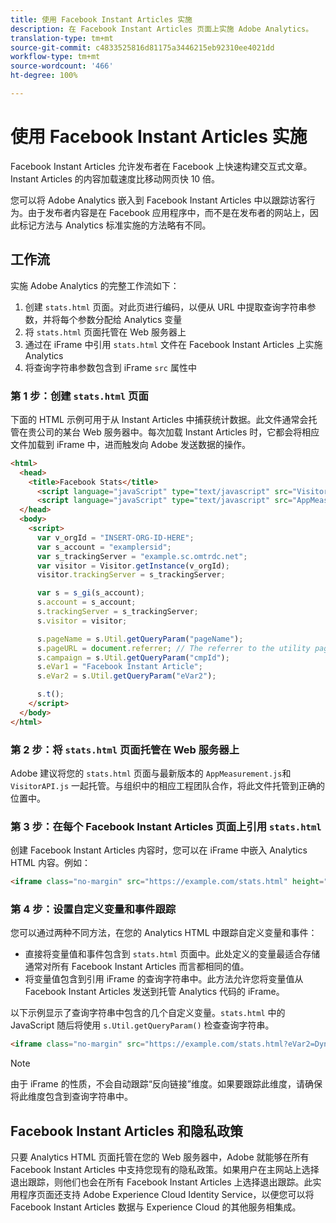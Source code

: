```yaml
---
title: 使用 Facebook Instant Articles 实施
description: 在 Facebook Instant Articles 页面上实施 Adobe Analytics。
translation-type: tm+mt
source-git-commit: c4833525816d81175a3446215eb92310ee4021dd
workflow-type: tm+mt
source-wordcount: '466'
ht-degree: 100%

---
```



# 使用 Facebook Instant Articles 实施

Facebook Instant Articles 允许发布者在 Facebook 上快速构建交互式文章。Instant Articles 的内容加载速度比移动网页快 10 倍。

您可以将 Adobe Analytics 嵌入到 Facebook Instant Articles 中以跟踪访客行为。由于发布者内容是在 Facebook 应用程序中，而不是在发布者的网站上，因此标记方法与 Analytics 标准实施的方法略有不同。

## 工作流

实施 Adobe Analytics 的完整工作流如下：

1. 创建 `stats.html` 页面。对此页进行编码，以便从 URL 中提取查询字符串参数，并将每个参数分配给 Analytics 变量
1. 将 `stats.html` 页面托管在 Web 服务器上
1. 通过在 iFrame 中引用 `stats.html` 文件在 Facebook Instant Articles 上实施 Analytics
1. 将查询字符串参数包含到 iFrame `src` 属性中

### 第 1 步：创建 `stats.html` 页面

下面的 HTML 示例可用于从 Instant Articles 中捕获统计数据。此文件通常会托管在贵公司的某台 Web 服务器中。每次加载 Instant Articles 时，它都会将相应文件加载到 iFrame 中，进而触发向 Adobe 发送数据的操作。

```html
<html>
  <head>
    <title>Facebook Stats</title>
      <script language="javaScript" type="text/javascript" src="VisitorAPI.js"></script>
      <script language="javaScript" type="text/javascript" src="AppMeasurement.js"></script>
  </head>
  <body>
    <script>
      var v_orgId = "INSERT-ORG-ID-HERE";
      var s_account = "examplersid";
      var s_trackingServer = "example.sc.omtrdc.net";
      var visitor = Visitor.getInstance(v_orgId);
      visitor.trackingServer = s_trackingServer;

      var s = s_gi(s_account);
      s.account = s_account;
      s.trackingServer = s_trackingServer;
      s.visitor = visitor;

      s.pageName = s.Util.getQueryParam("pageName");
      s.pageURL = document.referrer; // The referrer to the utility page is the parent frame
      s.campaign = s.Util.getQueryParam("cmpId");
      s.eVar1 = "Facebook Instant Article";
      s.eVar2 = s.Util.getQueryParam("eVar2");

      s.t();
    </script>
  </body>
</html>
```

### 第 2 步：将 `stats.html` 页面托管在 Web 服务器上

Adobe 建议将您的 `stats.html` 页面与最新版本的 `AppMeasurement.js`和 `VisitorAPI.js` 一起托管。与组织中的相应工程团队合作，将此文件托管到正确的位置中。

### 第 3 步：在每个 Facebook Instant Articles 页面上引用 `stats.html`

创建 Facebook Instant Articles 内容时，您可以在 iFrame 中嵌入 Analytics HTML 内容。例如：

```html
<iframe class="no-margin" src="https://example.com/stats.html" height="0"></iframe>
```

### 第 4 步：设置自定义变量和事件跟踪

您可以通过两种不同方法，在您的 Analytics HTML 中跟踪自定义变量和事件：

* 直接将变量值和事件包含到 `stats.html` 页面中。此处定义的变量最适合存储通常对所有 Facebook Instant Articles 而言都相同的值。
* 将变量值包含到引用 iFrame 的查询字符串中。此方法允许您将变量值从 Facebook Instant Articles 发送到托管 Analytics 代码的 iFrame。

以下示例显示了查询字符串中包含的几个自定义变量。`stats.html` 中的 JavaScript 随后将使用 `s.Util.getQueryParam()` 检查查询字符串。

```html
<iframe class="no-margin" src="https://example.com/stats.html?eVar2=Dynamic%20article%20title&pageName=Example%20article%20name&cmpId=exampleID123" height="0"></iframe>
```

>[!NOTE]
>
> 由于 iFrame 的性质，不会自动跟踪“反向链接”维度。如果要跟踪此维度，请确保将此维度包含到查询字符串中。

## Facebook Instant Articles 和隐私政策

只要 Analytics HTML 页面托管在您的 Web 服务器中，Adobe 就能够在所有 Facebook Instant Articles 中支持您现有的隐私政策。如果用户在主网站上选择退出跟踪，则他们也会在所有 Facebook Instant Articles 上选择退出跟踪。此实用程序页面还支持 Adobe Experience Cloud Identity Service，以便您可以将 Facebook Instant Articles 数据与 Experience Cloud 的其他服务相集成。
